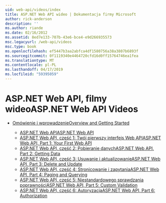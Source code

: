 ```yaml
---
uid: web-api/videos/index
title: ASP.NET Web API wideo | Dokumentacja firmy Microsoft
author: rick-anderson
description: ''
ms.author: riande
ms.date: 02/16/2012
ms.assetid: 8ed7e133-707b-43e6-bce4-e9d266935573
msc.legacyurl: /web-api/videos
msc.type: book
ms.openlocfilehash: ef5447b3aa2abfca4df1580756a38a3807b6893f
ms.sourcegitcommit: 0f1119340e4464720cfd16d0ff15764746ea1fea
ms.translationtype: MT
ms.contentlocale: pl-PL
ms.lasthandoff: 04/17/2019
ms.locfileid: "59395059"
---
```

# <a name="aspnet-web-api-videos"></a><span data-ttu-id="0a999-102">ASP.NET Web API, filmy wideo</span><span class="sxs-lookup"><span data-stu-id="0a999-102">ASP.NET Web API Videos</span></span>

- [<span data-ttu-id="0a999-103">Omówienie i wprowadzenie</span><span class="sxs-lookup"><span data-stu-id="0a999-103">Overview and Getting Started</span></span>](getting-started/index.md)

    - [<span data-ttu-id="0a999-104">ASP.NET Web API</span><span class="sxs-lookup"><span data-stu-id="0a999-104">ASP.NET Web API</span></span>](getting-started/aspnet-web-api.md)
    - [<span data-ttu-id="0a999-105">ASP.NET Web API, część 1: Twój pierwszy interfejs Web API</span><span class="sxs-lookup"><span data-stu-id="0a999-105">ASP.NET Web API, Part 1: Your First Web API</span></span>](getting-started/your-first-web-api.md)
    - [<span data-ttu-id="0a999-106">ASP.NET Web API, część 2: Pobieranie danych</span><span class="sxs-lookup"><span data-stu-id="0a999-106">ASP.NET Web API, Part 2: Getting Data</span></span>](getting-started/getting-data.md)
    - [<span data-ttu-id="0a999-107">ASP.NET Web API, część 3: Usuwanie i aktualizowanie</span><span class="sxs-lookup"><span data-stu-id="0a999-107">ASP.NET Web API, Part 3: Delete and Update</span></span>](getting-started/delete-and-update.md)
    - [<span data-ttu-id="0a999-108">ASP.NET Web API, część 4: Stronicowanie i zapytania</span><span class="sxs-lookup"><span data-stu-id="0a999-108">ASP.NET Web API, Part 4: Paging and Querying</span></span>](getting-started/paging-and-querying.md)
    - [<span data-ttu-id="0a999-109">ASP.NET Web API, część 5: Niestandardowego sprawdzania poprawności</span><span class="sxs-lookup"><span data-stu-id="0a999-109">ASP.NET Web API, Part 5: Custom Validation</span></span>](getting-started/custom-validation.md)
    - [<span data-ttu-id="0a999-110">ASP.NET Web API, część 6: Autoryzacja</span><span class="sxs-lookup"><span data-stu-id="0a999-110">ASP.NET Web API, Part 6: Authorization</span></span>](getting-started/authorization.md)
